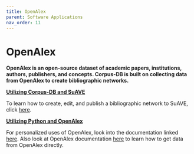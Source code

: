 ```yaml
---
title: OpenAlex
parent: Software Applications
nav_order: 11
---
```


# OpenAlex

**OpenAlex is an open-source dataset of academic papers, institutions, authors, publishers, and concepts. Corpus-DB is built on collecting data from OpenAlex to create bibliographic networks.**

<b><u>Utilizing Corpus-DB and SuAVE</u></b>

To learn how to create, edit, and publish a bibliographic network to SuAVE, click [here](https://suave-ucsd.github.io/SuAVE-Documentation/Bibliographic_Network_Publish.html).

<b><u>Utilizing Python and OpenAlex</u></b>

For personalized uses of OpenAlex, look into the documentation linked [here](https://github.com/J535D165/pyalex). Also look at OpenAlex documentation [here](https://docs.openalex.org/quickstart-tutorial) to learn how to get data from OpenAlex directly. 
